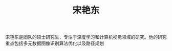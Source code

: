 ﻿---
# Display name
title: 宋艳东

# Full name (for SEO)
first_name: 宋
last_name: 艳东

# Username (this should match the folder name)
authors:
  - 宋艳东

# Is this the primary user of the site?
superuser: false

# Role/position
role: 硕士研究生

# Organizations/Affiliations
organizations:
  - name: 郑州大学电气与信息工程学院
    url: 'https://www5.zzu.edu.cn/eie/'

# Short bio (displayed in user profile at end of posts)
bio: 专注于深度学习和计算机视觉研究，致力于研究更精确的多元数据融合的图像信息识别
#研究兴趣
interests:
  - 深度学习
  - 计算机视觉
  - 图像处理

education:
  courses:
    - course: 控制工程硕士
      institution: 郑州大学
      year: 2025-至今
    - course: 自动化学士
      institution: 重庆理工大学
      year: 2021

# Social/Academic Networking
social:
  #邮箱
  - icon: envelope
    icon_pack: fas
    link: ''
 
# Enter email to display Gravatar (if Gravatar enabled in Config)
email: ''

# Highlight the author in author lists? (true/false)
highlight_name: false

# 硕士or博士
user_groups:
  - 硕士研究生
# 入学时间
enroll_date: 2025-09-01
# 个人介绍
---
宋艳东是团队的硕士研究生，专注于深度学习和计算机视觉领域的研究。他的研究重点包括多元数据图像识别算法优化以及路径规划
